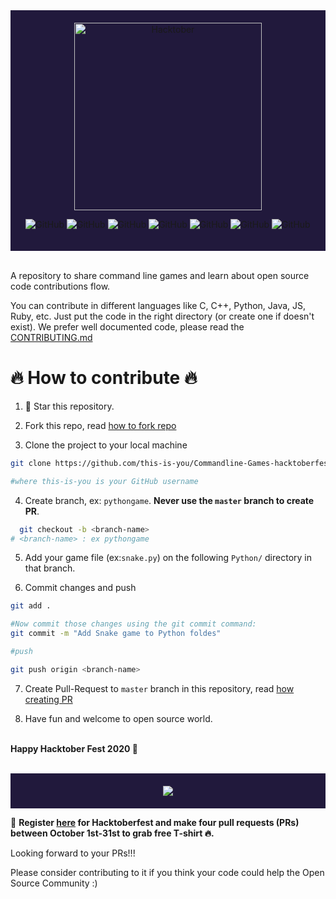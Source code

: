 <div style='background-color:#21193c; padding:20px' align="center">
    <img alt="Hacktober" src="" width="300" />

![GitHub](https://img.shields.io/github/license/choubari/Commandline-Games-hacktoberfest)
![GitHub](https://img.shields.io/github/forks/choubari/Commandline-Games-hacktoberfest)
![GitHub](https://img.shields.io/github/contributors/choubari/Commandline-Games-hacktoberfest)
![GitHub](https://img.shields.io/github/languages/choubari/Commandline-Games-hacktoberfest)
![GitHub](https://img.shields.io/github/lines/choubari/Commandline-Games-hacktoberfest)
![GitHub](https://img.shields.io/github/last-commit/choubari/Commandline-Games-hacktoberfest)
![GitHub](https://img.shields.io/static/v1?label=%F0%9F%8C%9F&message=If%20Useful&style=style=flat&color=BC4E99)

</div>
<br>
<p style='text-align:'>A repository to share command line games and learn about open source code contributions flow.<p/>


You can contribute in different languages like C, C++, Python, Java, JS, Ruby, etc. Just put the code in the right directory (or create one if doesn't exist).
We prefer well documented code, please read the [CONTRIBUTING.md](https://github.com/choubari/Commandline-Games-hacktoberfest/blob/main/CONTRIBUTING.md)


# 🔥 How to contribute 🔥

1. 🌟 Star this repository.

2. Fork this repo, read [how to fork repo](https://help.github.com/articles/fork-a-repo/)

3. Clone the project to your local machine

```sh
git clone https://github.com/this-is-you/Commandline-Games-hacktoberfest.git

#where this-is-you is your GitHub username
```

4. Create branch, ex: `pythongame`. **Never use the `master` branch to create PR**.

```sh
  git checkout -b <branch-name>
# <branch-name> : ex pythongame
```

5. Add your game file (ex:`snake.py`) on the following `Python/` directory in that branch.

6. Commit changes and push

```sh
git add .

#Now commit those changes using the git commit command:
git commit -m "Add Snake game to Python foldes"

#push

git push origin <branch-name>

```

7. Create Pull-Request to `master` branch in this repository, read [how creating PR](https://help.github.com/articles/creating-a-pull-request/)

8. Have fun and welcome to open source world.

<p>
  <br>
  <b>Happy Hacktober Fest 2020 🤩</b>
  <br><br>
  <div style='background-color:#21193c; padding:20px' align="center">
  <img src="https://hacktoberfest.digitalocean.com/assets/og-hf20-cf92d1a3bfc78883ea79dbac1518f1a4f1585e23eb69337ea730447cb70fa777.png">
  </div>
</p>

📢 **Register [here](https://hacktoberfest.digitalocean.com) for Hacktoberfest and make four pull requests (PRs) between October 1st-31st to grab free T-shirt 🔥.**

Looking forward to your PRs!!!

Please consider contributing to it if you think your code could help the Open Source Community :)